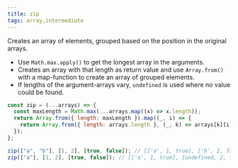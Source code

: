 ```yaml
---
title: zip
tags: array,intermediate
---
```


Creates an array of elements, grouped based on the position in the original arrays.

- Use `Math.max.apply()` to get the longest array in the arguments.
- Creates an array with that length as return value and use `Array.from()` with a map-function to create an array of grouped elements.
- If lengths of the argument-arrays vary, `undefined` is used where no value could be found.

```js
const zip = (...arrays) => {
  const maxLength = Math.max(...arrays.map((x) => x.length));
  return Array.from({ length: maxLength }).map((_, i) => {
    return Array.from({ length: arrays.length }, (_, k) => arrays[k][i]);
  });
};
```

```js
zip(["a", "b"], [1, 2], [true, false]); // [['a', 1, true], ['b', 2, false]]
zip(["a"], [1, 2], [true, false]); // [['a', 1, true], [undefined, 2, false]]
```
